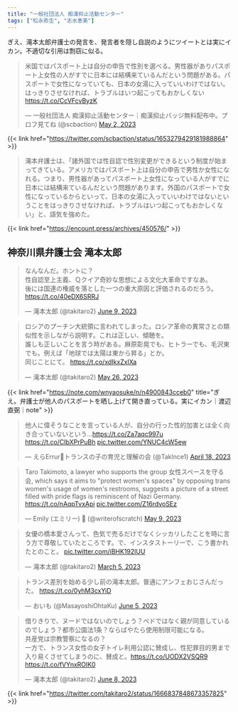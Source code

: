 ```yaml
---
title: "一般社団法人 痴漢抑止活動センター"
tags: ["松永弥生", "志水恵美"]
---
```


ぎえ、滝本太郎弁護士の発言を、発言者を隠し自説のようにツイートとは実にイカン。不適切な引用は剽窃に似る。

<blockquote class="twitter-tweet"><p lang="ja" dir="ltr">米国ではパスポート上は自分の申告で性別を選べる。男性器がありパスポート上女性の人がすでに日本には結構来ているんだという問題がある。パスポートで女性になっていても、日本の女湯に入っていいわけではない。はっきりさせなければ、トラブルはいつ起こってもおかしくない<a href="https://t.co/CcVFcvByzK">https://t.co/CcVFcvByzK</a></p>&mdash; 一般社団法人 痴漢抑止活動センター｜痴漢抑止バッジ無料配布中。プロフ見てね (@scbaction) <a href="https://twitter.com/scbaction/status/1653279429181988864?ref_src=twsrc%5Etfw">May 2, 2023</a></blockquote> <script async src="https://platform.twitter.com/widgets.js" charset="utf-8"></script> 

{{< link href="https://twitter.com/scbaction/status/1653279429181988864" >}}

> 滝本弁護士は、「諸外国では性自認で性別変更ができるという制度が始まってきている。アメリカではパスポート上は自分の申告で男性か女性になれる。つまり、男性器があってパスポート上女性になっている人がすでに日本には結構来ているんだという問題があります。外国のパスポートで女性になっているからといって、日本の女湯に入っていいわけではないということをはっきりさせなければ、トラブルはいつ起こってもおかしくない」と、語気を強めた。

{{< link href="https://encount.press/archives/450576/" >}}

## 神奈川県弁護士会 滝本太郎

<blockquote class="twitter-tweet"><p lang="ja" dir="ltr">なんなんだ。ホントに？<br>性自認至上主義、Ｑクイア奇妙な思想による文化大革命ですなあ。<br>後には国連の権威を落とした一つの重大原因と評価されるのだろう。 <a href="https://t.co/40eDX6SRRJ">https://t.co/40eDX6SRRJ</a></p>&mdash; 滝本太郎 (@takitaro2) <a href="https://twitter.com/takitaro2/status/1667128062469902337?ref_src=twsrc%5Etfw">June 9, 2023</a></blockquote> <script async src="https://platform.twitter.com/widgets.js" charset="utf-8"></script> 

<blockquote class="twitter-tweet"><p lang="ja" dir="ltr">ロシアのプーチン大統領に言われてしまった。ロシア革命の異常さとの類似性を示しながら説明す。これは正しい、傾聴を。<br>誰しも正しいことを言う時がある。麻原彰晃でも、ヒトラーでも、毛沢東でも。例えば「地球では太陽は東から昇る」とか。<br>同じことにて。 <a href="https://t.co/xdIkxZxIXa">https://t.co/xdIkxZxIXa</a></p>&mdash; 滝本太郎 (@takitaro2) <a href="https://twitter.com/takitaro2/status/1662148760280104961?ref_src=twsrc%5Etfw">May 26, 2023</a></blockquote> <script async src="https://platform.twitter.com/widgets.js" charset="utf-8"></script> 

{{< link href="https://note.com/wnyaosuke/n/n4900843cceb0" title="ぎえ。弁護士が他人のパスポートを晒し上げて開き直っている。実にイカン｜渡辺直弼｜note" >}}

<blockquote class="twitter-tweet"><p lang="ja" dir="ltr">他人に偉そうなことを言っている人が、自分の行った性的加害とは全く向き合っていないという...<a href="https://t.co/Za7aqc997u">https://t.co/Za7aqc997u</a> <a href="https://t.co/CIbXPrPuBh">https://t.co/CIbXPrPuBh</a> <a href="https://t.co/YNUC4cW5ew">pic.twitter.com/YNUC4cW5ew</a></p>&mdash; えらErrur🌱トランスの子の育児と理解の会 (@Taklnce1) <a href="https://twitter.com/Taklnce1/status/1648466741276872704?ref_src=twsrc%5Etfw">April 18, 2023</a></blockquote> <script async src="https://platform.twitter.com/widgets.js" charset="utf-8"></script> 

<blockquote class="twitter-tweet"><p lang="ja" dir="ltr">Taro Takimoto, a lawyer who supports the group 女性スペースを守る会, which says it aims to &quot;protect women&#39;s spaces&quot; by opposing trans women&#39;s usage of women&#39;s restrooms, suggests a picture of a street filled with pride flags is reminiscent of Nazi Germany. <a href="https://t.co/nAqpTvxApi">https://t.co/nAqpTvxApi</a> <a href="https://t.co/Z16rdvoSEz">pic.twitter.com/Z16rdvoSEz</a></p>&mdash; Emily (エミリー) 🎃 (@writerofscratch) <a href="https://twitter.com/writerofscratch/status/1656067464344776704?ref_src=twsrc%5Etfw">May 9, 2023</a></blockquote> <script async src="https://platform.twitter.com/widgets.js" charset="utf-8"></script> 

<blockquote class="twitter-tweet"><p lang="ja" dir="ltr">女優の橋本愛さんって、色気で売るだけでなくシッカリしたことを時に言う方で尊敬していたところです。で、インスタストーリーで、こう書かれたとのこと。 <a href="https://t.co/iBHK192lUU">pic.twitter.com/iBHK192lUU</a></p>&mdash; 滝本太郎 (@takitaro2) <a href="https://twitter.com/takitaro2/status/1632239796017045504?ref_src=twsrc%5Etfw">March 5, 2023</a></blockquote> <script async src="https://platform.twitter.com/widgets.js" charset="utf-8"></script> 

<blockquote class="twitter-tweet"><p lang="ja" dir="ltr">トランス差別を始める少し前の滝本太郎。普通にアンフェおじさんだった。 <a href="https://t.co/0yhM3cxYiD">https://t.co/0yhM3cxYiD</a></p>&mdash; おいも (@MasayoshiOhtaKu) <a href="https://twitter.com/MasayoshiOhtaKu/status/1665577127003996160?ref_src=twsrc%5Etfw">June 5, 2023</a></blockquote> <script async src="https://platform.twitter.com/widgets.js" charset="utf-8"></script> 

<blockquote class="twitter-tweet"><p lang="ja" dir="ltr">借りきりで、ヌードではないのでしょう？ペドではなく親が同意しているのでしょう？都市公園法1条？ならばやたら使用制限可能になる。<br>共産党は宗教警察になるの？<br>一方で、トランス女性の女子トイレ利用公認に賛成し、性犯罪目的男まで入り易くさせてしまうのに、賛成と。<a href="https://t.co/UODX2VSQR9">https://t.co/UODX2VSQR9</a> <a href="https://t.co/fVYnxROlK0">https://t.co/fVYnxROlK0</a></p>&mdash; 滝本太郎 (@takitaro2) <a href="https://twitter.com/takitaro2/status/1666837848673357825?ref_src=twsrc%5Etfw">June 8, 2023</a></blockquote> <script async src="https://platform.twitter.com/widgets.js" charset="utf-8"></script> 

{{< link href="https://twitter.com/takitaro2/status/1666837848673357825" >}}
